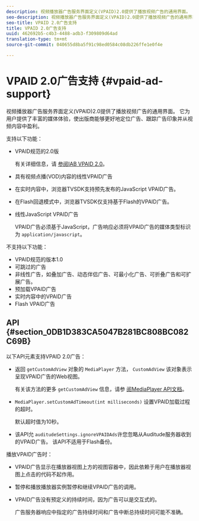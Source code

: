 ```yaml
---
description: 视频播放器广告服务界面定义(VPAID)2.0提供了播放视频广告的通用界面。 它为用户提供了丰富的媒体体验，使出版商能够更好地定位广告、跟踪广告印象并从视频内容中盈利。
seo-description: 视频播放器广告服务界面定义(VPAID)2.0提供了播放视频广告的通用界面。 它为用户提供了丰富的媒体体验，使出版商能够更好地定位广告、跟踪广告印象并从视频内容中盈利。
seo-title: VPAID 2.0广告支持
title: VPAID 2.0广告支持
uuid: 462692b5-c4b3-4488-adb3-f309809d64ad
translation-type: tm+mt
source-git-commit: 040655d8ba5f91c98ed0584c08db226ffe1e0f4e

---
```



# VPAID 2.0广告支持 {#vpaid-ad-support}

视频播放器广告服务界面定义(VPAID)2.0提供了播放视频广告的通用界面。 它为用户提供了丰富的媒体体验，使出版商能够更好地定位广告、跟踪广告印象并从视频内容中盈利。

支持以下功能：

* VPAID规范的2.0版

   有关详细信息，请 [参阅IAB VPAID 2.0](https://www.iab.com/guidelines/digital-video-player-ad-interface-definition-vpaid-2-0/)。
* 具有视频点播(VOD)内容的线性VPAID广告
* 在实时内容中，浏览器TVSDK支持预先发布的JavaScript VPAID广告。
* 在Flash回退模式中，浏览器TVSDK仅支持基于Flash的VPAID广告。
* 线性JavaScript VPAID广告

   VPAID广告必须基于JavaScript，广告响应必须将VPAID广告的媒体类型标识为 `application/javascript`。

不支持以下功能：

* VPAID规范的版本1.0
* 可跳过的广告
* 非线性广告，如叠加广告、动态伴侣广告、可最小化广告、可折叠广告和可扩展广告。
* 预加载VPAID广告
* 实时内容中的VPAID广告
* Flash VPAID广告

## API {#section_0DB1D383CA5047B281BC808BC082C69B}

以下API元素支持VPAID 2.0广告：

* 返回 `getCustomAdView` 对象的 `MediaPlayer` 方法， `CustomAdView` 该对象表示呈现VPAID广告的Web视图。

   有关该方法的更多 `getCustomAdView` 信息，请参 [阅MediaPlayer API文档](https://help.adobe.com/en_US/primetime/api/psdk/browser_tvsdk/AdobePSDK.MediaPlayer.html)。

* `MediaPlayer.setCustomAdTimeout(int milliseconds)` 设置VPAID加载过程的超时。

   默认超时值为10秒。

* 该API允 `auditudeSettings.ignoreVPAIDAds`许您忽略从Auditude服务器收到的VPAID广告。 该API不适用于Flash备份。

播放VPAID广告时：

* VPAID广告显示在播放器视图上方的视图容器中，因此依赖于用户在播放器视图上点击的代码不起作用。
* 暂停和播放播放器实例暂停和继续VPAID广告的调用。
* VPAID广告没有预定义的持续时间，因为广告可以是交互式的。

   广告服务器响应中指定的广告持续时间和广告中断总持续时间可能不准确。
